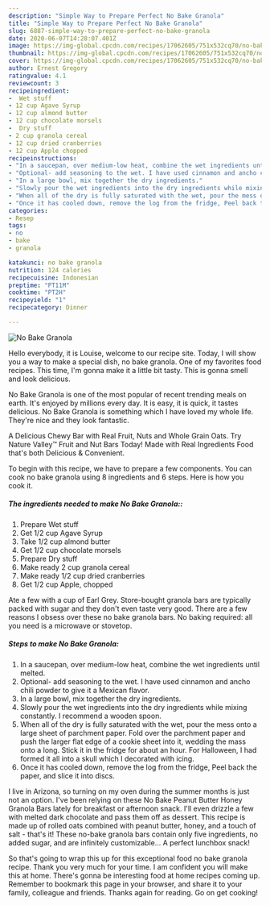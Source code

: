 ```yaml
---
description: "Simple Way to Prepare Perfect No Bake Granola"
title: "Simple Way to Prepare Perfect No Bake Granola"
slug: 6887-simple-way-to-prepare-perfect-no-bake-granola
date: 2020-06-07T14:28:07.401Z
image: https://img-global.cpcdn.com/recipes/17062605/751x532cq70/no-bake-granola-recipe-main-photo.jpg
thumbnail: https://img-global.cpcdn.com/recipes/17062605/751x532cq70/no-bake-granola-recipe-main-photo.jpg
cover: https://img-global.cpcdn.com/recipes/17062605/751x532cq70/no-bake-granola-recipe-main-photo.jpg
author: Ernest Gregory
ratingvalue: 4.1
reviewcount: 3
recipeingredient:
-  Wet stuff
- 12 cup Agave Syrup
- 12 cup almond butter
- 12 cup chocolate morsels
-  Dry stuff
- 2 cup granola cereal
- 12 cup dried cranberries
- 12 cup Apple chopped
recipeinstructions:
- "In a saucepan, over medium-low heat, combine the wet ingredients until melted."
- "Optional- add seasoning to the wet. I have used cinnamon and ancho chili powder to give it a Mexican flavor."
- "In a large bowl, mix together the dry ingredients."
- "Slowly pour the wet ingredients into the dry ingredients while mixing constantly. I recommend a wooden spoon."
- "When all of the dry is fully saturated with the wet, pour the mess onto a large sheet of parchment paper. Fold over the parchment paper and push the larger flat edge of a cookie sheet into it, wedding the mass onto a long. Stick it in the fridge for about an hour. For Halloween, I had formed it all into a skull which I decorated with icing."
- "Once it has cooled down, remove the log from the fridge, Peel back the paper, and slice it into discs."
categories:
- Resep
tags:
- no
- bake
- granola

katakunci: no bake granola
nutrition: 124 calories
recipecuisine: Indonesian
preptime: "PT11M"
cooktime: "PT2H"
recipeyield: "1"
recipecategory: Dinner

---
```



![No Bake Granola](https://img-global.cpcdn.com/recipes/17062605/751x532cq70/no-bake-granola-recipe-main-photo.jpg)

Hello everybody, it is Louise, welcome to our recipe site. Today, I will show you a way to make a special dish, no bake granola. One of my favorites food recipes. This time, I'm gonna make it a little bit tasty. This is gonna smell and look delicious.

No Bake Granola is one of the most popular of recent trending meals on earth. It's enjoyed by millions every day. It is easy, it is quick, it tastes delicious. No Bake Granola is something which I have loved my whole life. They're nice and they look fantastic.

A Delicious Chewy Bar with Real Fruit, Nuts and Whole Grain Oats. Try Nature Valley™ Fruit and Nut Bars Today! Made with Real Ingredients Food that&#39;s both Delicious &amp; Convenient.


To begin with this recipe, we have to prepare a few components. You can cook no bake granola using 8 ingredients and 6 steps. Here is how you cook it.

##### The ingredients needed to make No Bake Granola::

1. Prepare  Wet stuff
1. Get 1/2 cup Agave Syrup
1. Take 1/2 cup almond butter
1. Get 1/2 cup chocolate morsels
1. Prepare  Dry stuff
1. Make ready 2 cup granola cereal
1. Make ready 1/2 cup dried cranberries
1. Get 1/2 cup Apple, chopped


Ate a few with a cup of Earl Grey. Store-bought granola bars are typically packed with sugar and they don&#39;t even taste very good. There are a few reasons I obsess over these no bake granola bars. No baking required: all you need is a microwave or stovetop. 

##### Steps to make No Bake Granola:

1. In a saucepan, over medium-low heat, combine the wet ingredients until melted.
1. Optional- add seasoning to the wet. I have used cinnamon and ancho chili powder to give it a Mexican flavor.
1. In a large bowl, mix together the dry ingredients.
1. Slowly pour the wet ingredients into the dry ingredients while mixing constantly. I recommend a wooden spoon.
1. When all of the dry is fully saturated with the wet, pour the mess onto a large sheet of parchment paper. Fold over the parchment paper and push the larger flat edge of a cookie sheet into it, wedding the mass onto a long. Stick it in the fridge for about an hour. For Halloween, I had formed it all into a skull which I decorated with icing.
1. Once it has cooled down, remove the log from the fridge, Peel back the paper, and slice it into discs.


I live in Arizona, so turning on my oven during the summer months is just not an option. I&#39;ve been relying on these No Bake Peanut Butter Honey Granola Bars lately for breakfast or afternoon snack. I&#39;ll even drizzle a few with melted dark chocolate and pass them off as dessert. This recipe is made up of rolled oats combined with peanut butter, honey, and a touch of salt - that&#39;s it! These no-bake granola bars contain only five ingredients, no added sugar, and are infinitely customizable… A perfect lunchbox snack! 

So that's going to wrap this up for this exceptional food no bake granola recipe. Thank you very much for your time. I am confident you will make this at home. There's gonna be interesting food at home recipes coming up. Remember to bookmark this page in your browser, and share it to your family, colleague and friends. Thanks again for reading. Go on get cooking!
